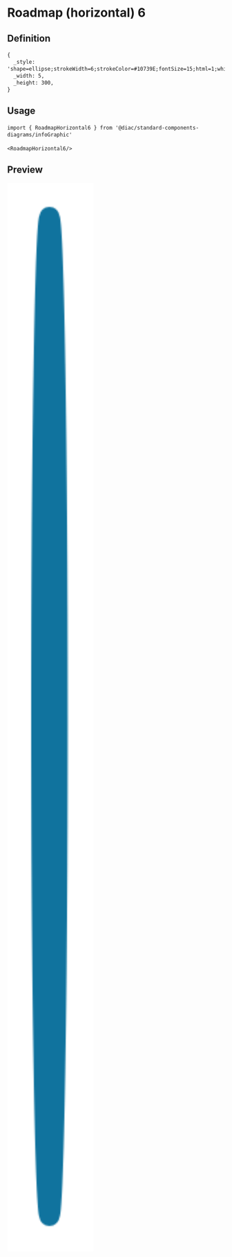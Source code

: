 # Roadmap (horizontal) 6

## Definition

```
{
  _style: 'shape=ellipse;strokeWidth=6;strokeColor=#10739E;fontSize=15;html=1;whiteSpace=wrap;fontStyle=1;fontColor=#10739E;',
  _width: 5,
  _height: 300,
}
```

## Usage

```
import { RoadmapHorizontal6 } from '@diac/standard-components-diagrams/infoGraphic'

<RoadmapHorizontal6/>
```

## Preview

<img src="./roadmap-horizontal-6.png" width="200"/>
